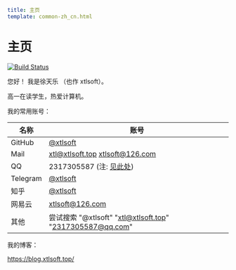 ```yaml
title: 主页
template: common-zh_cn.html
```

# 主页

[![Build Status](https://travis-ci.com/xtlsoft/homepage.svg?token=XdzgD7q7ESxvMAHp9Ybj&branch=master)](https://travis-ci.com/xtlsoft/homepage)

您好！ 我是徐天乐 （也作 xtlsoft）。

高一在读学生，热爱计算机。

我的常用账号：

| 名称     | 账号                                                                                                    |
| -------- | ------------------------------------------------------------------------------------------------------- |
| GitHub   | [@xtlsoft](https://github.com/xtlsoft/)                                                                 |
| Mail     | xtl@xtlsoft.top xtlsoft@126.com                                                                         |
| QQ       | 2317305587 (注: [见此处](https://blog.xtlsoft.top/read/announcement/tencent-id-being-banned-2020.html)) |
| Telegram | [@xtlsoft](https://t.me/xtlsoft)                                                                        |
| 知乎     | [@xtlsoft](https://www.zhihu.com/people/xtlsoft/)                                                       |
| 网易云   | xtlsoft@126.com                                                                                         |
| 其他     | 尝试搜索 "@xtlsoft" "xtl@xtlsoft.top" "2317305587@qq.com"                                               |

我的博客：

https://blog.xtlsoft.top/
